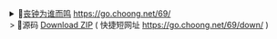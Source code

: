<details>
    <summary>        
🔗<a href="https://taoste.github.io/69/" title="丧钟为谁而鸣 | 好记的短网址 (https://go.choong.net/69/) ">丧钟为谁而鸣</a> 
      <a href="https://go.choong.net/69/" title="丧钟为谁而鸣 | 好记的短网址 (https://go.choong.net/69/) ">https://go.choong.net/69/</a> <br>
> 🔗源码 <a href="https://github.com/taoste/69/archive/master.zip" title="丧钟为谁而鸣 | 好记的短网址 (https://go.choong.net/69/) ">Download ZIP</a> 
       ( 快捷短网址 <a href="https://go.choong.net/69/down/" title="丧钟为谁而鸣 | 好记的短网址 (https://go.choong.net/69/down/) ">https://go.choong.net/69/down/</a> )
   </summary>  
   中国人民是伟大的——用全球7%的耕地养活了全球50%的公务员，并承受全球70%的官员腐败 ☹<br>
</details>

